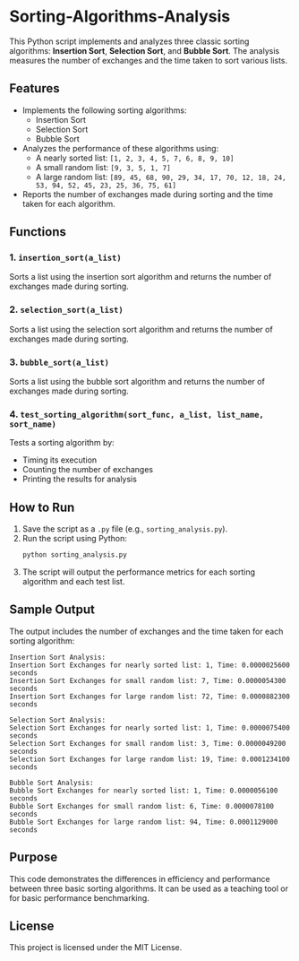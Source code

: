 # Sorting-Algorithms-Analysis
This Python script implements and analyzes three classic sorting algorithms: **Insertion Sort**, **Selection Sort**, and **Bubble Sort**. The analysis measures the number of exchanges and the time taken to sort various lists.

## Features
- Implements the following sorting algorithms:
  - Insertion Sort
  - Selection Sort
  - Bubble Sort
- Analyzes the performance of these algorithms using:
  - A nearly sorted list: `[1, 2, 3, 4, 5, 7, 6, 8, 9, 10]`
  - A small random list: `[9, 3, 5, 1, 7]`
  - A large random list: `[89, 45, 68, 90, 29, 34, 17, 70, 12, 18, 24, 53, 94, 52, 45, 23, 25, 36, 75, 61]`
- Reports the number of exchanges made during sorting and the time taken for each algorithm.

## Functions

### 1. `insertion_sort(a_list)`
Sorts a list using the insertion sort algorithm and returns the number of exchanges made during sorting.

### 2. `selection_sort(a_list)`
Sorts a list using the selection sort algorithm and returns the number of exchanges made during sorting.

### 3. `bubble_sort(a_list)`
Sorts a list using the bubble sort algorithm and returns the number of exchanges made during sorting.

### 4. `test_sorting_algorithm(sort_func, a_list, list_name, sort_name)`
Tests a sorting algorithm by:
- Timing its execution
- Counting the number of exchanges
- Printing the results for analysis

## How to Run
1. Save the script as a `.py` file (e.g., `sorting_analysis.py`).
2. Run the script using Python:
   ```bash
   python sorting_analysis.py
   ```
3. The script will output the performance metrics for each sorting algorithm and each test list.

## Sample Output
The output includes the number of exchanges and the time taken for each sorting algorithm:

```
Insertion Sort Analysis:
Insertion Sort Exchanges for nearly sorted list: 1, Time: 0.0000025600 seconds
Insertion Sort Exchanges for small random list: 7, Time: 0.0000054300 seconds
Insertion Sort Exchanges for large random list: 72, Time: 0.0000882300 seconds

Selection Sort Analysis:
Selection Sort Exchanges for nearly sorted list: 1, Time: 0.0000075400 seconds
Selection Sort Exchanges for small random list: 3, Time: 0.0000049200 seconds
Selection Sort Exchanges for large random list: 19, Time: 0.0001234100 seconds

Bubble Sort Analysis:
Bubble Sort Exchanges for nearly sorted list: 1, Time: 0.0000056100 seconds
Bubble Sort Exchanges for small random list: 6, Time: 0.0000078100 seconds
Bubble Sort Exchanges for large random list: 94, Time: 0.0001129000 seconds
```

## Purpose
This code demonstrates the differences in efficiency and performance between three basic sorting algorithms. It can be used as a teaching tool or for basic performance benchmarking.

## License
This project is licensed under the MIT License.
